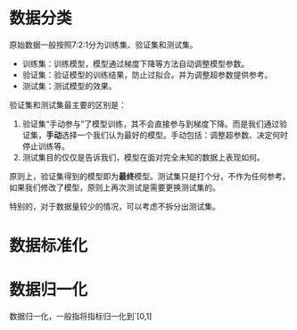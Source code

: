 # 数据分类
原始数据一般按照7:2:1分为训练集、验证集和测试集。
- 训练集：训练模型，模型通过梯度下降等方法自动调整模型参数。
- 验证集：验证模型的训练结果，防止过拟合。并为调整超参数提供参考。
- 测试集：测试模型的效果。

验证集和测试集最主要的区别是：
1. 验证集“手动参与”了模型训练，其不会直接参与到梯度下降。而是我们通过验证集，**手动**选择一个我们认为最好的模型。手动包括：调整超参数、决定何时停止训练等。
2. 测试集目的仅仅是告诉我们，模型在面对完全未知的数据上表现如何。

原则上，验证集得到的模型即为**最终**模型。测试集只是打个分，不作为任何参考。如果我们修改了模型，原则上再次测试是需要更换测试集的。

特别的，对于数据量较少的情况，可以考虑不拆分出测试集。
# 数据标准化



# 数据归一化
数据归一化，一般指将指标归一化到`[0,1]
